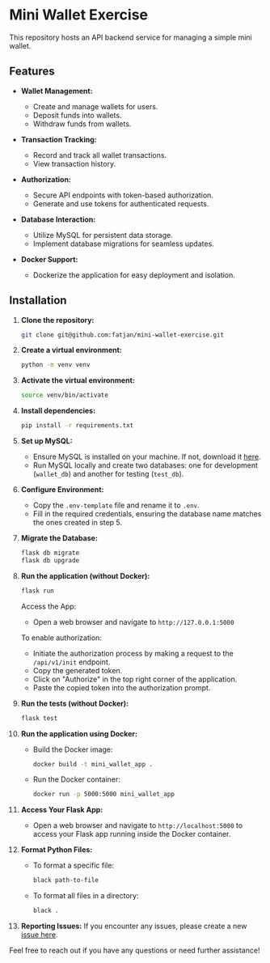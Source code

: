 # Mini Wallet Exercise

This repository hosts an API backend service for managing a simple mini wallet.


## Features

- **Wallet Management:**
  - Create and manage wallets for users.
  - Deposit funds into wallets.
  - Withdraw funds from wallets.

- **Transaction Tracking:**
  - Record and track all wallet transactions.
  - View transaction history.

- **Authorization:**
  - Secure API endpoints with token-based authorization.
  - Generate and use tokens for authenticated requests.

- **Database Interaction:**
  - Utilize MySQL for persistent data storage.
  - Implement database migrations for seamless updates.

- **Docker Support:**
  - Dockerize the application for easy deployment and isolation.


## Installation

1. **Clone the repository:**
    ```bash
    git clone git@github.com:fatjan/mini-wallet-exercise.git
    ```

2. **Create a virtual environment:**
    ```bash
    python -m venv venv
    ```

3. **Activate the virtual environment:**
    ```bash
    source venv/bin/activate
    ```

4. **Install dependencies:**
    ```bash
    pip install -r requirements.txt
    ```

5. **Set up MySQL:**
    - Ensure MySQL is installed on your machine. If not, download it [here](https://dev.mysql.com/downloads/).
    - Run MySQL locally and create two databases: one for development (`wallet_db`) and another for testing (`test_db`).

6. **Configure Environment:**
    - Copy the `.env-template` file and rename it to `.env`.
    - Fill in the required credentials, ensuring the database name matches the ones created in step 5.

7. **Migrate the Database:**
    ```bash
    flask db migrate
    flask db upgrade
    ```

8. **Run the application (without Docker):**
    ```bash
    flask run
    ```

    Access the App:
    - Open a web browser and navigate to `http://127.0.0.1:5000`

    To enable authorization:
    - Initiate the authorization process by making a request to the `/api/v1/init` endpoint.
    - Copy the generated token.
    - Click on "Authorize" in the top right corner of the application.
    - Paste the copied token into the authorization prompt.

9. **Run the tests (without Docker):**
    ```bash
    flask test
    ```

10. **Run the application using Docker:**
    - Build the Docker image:
        ```bash
        docker build -t mini_wallet_app .
        ```
    - Run the Docker container:
        ```bash
        docker run -p 5000:5000 mini_wallet_app
        ```

11. **Access Your Flask App:**
    - Open a web browser and navigate to `http://localhost:5000` to access your Flask app running inside the Docker container.

12. **Format Python Files:**
    - To format a specific file:
        ```bash
        black path-to-file
        ```
    - To format all files in a directory:
        ```bash
        black .
        ```

13. **Reporting Issues:**
    If you encounter any issues, please create a new [issue here](https://github.com/fatjan/mini-wallet-exercise/issues).

Feel free to reach out if you have any questions or need further assistance!
